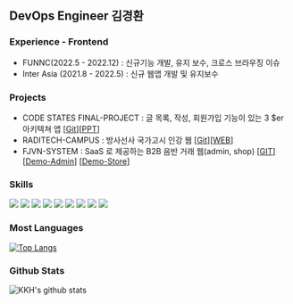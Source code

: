 ## DevOps Engineer 김경환


### Experience - Frontend
- FUNNC(2022.5 - 2022.12) : 신규기능 개발, 유지 보수, 크로스 브라우징 이슈
- Inter Asia (2021.8 - 2022.5) : 신규 웹앱 개발 및 유지보수

### Projects
- CODE STATES FINAL-PROJECT : 글 목록, 작성, 회원가입 기능이 있는 3 $er 아키텍쳐 앱 [[Git](https://github.com/KyungHwanKim-devs/devops-03-Final-TeamE)][[PPT](https://docs.google.com/presentation/d/1I7G1-sjAE0ZHyiyW6Jps3J-fp5yB1UfLjzS4a5jvSyw/edit#slide=id.gc6fa3c898_0_0)]
- RADITECH-CAMPUS : 방사선사 국가고시 인강 웹 [[Git](https://github.com/RadiTech-campus)][[WEB](https://raditech-campus.com/)]
- FJVN-SYSTEM : SaaS 로 제공하는 B2B 음반 거래 웹(admin, shop) [[GIT](https://github.com/FJVN-system)] [[Demo-Admin](http://fjvn-demo-admin.s3-website.ap-northeast-2.amazonaws.com/)] [[Demo-Store](http://fjvn-free-store.s3-website.ap-northeast-2.amazonaws.com/)]

### Skills
<div>
<img src="https://img.shields.io/badge/NextJS-000000?style=flat-square&logo=nextdotjs&logoColor=white"/>
<img src="https://img.shields.io/badge/Spring-6DB33F?style=flat-square&logo=spring&logoColor=white"/>
<img src="https://img.shields.io/badge/Docker-2496ED?style=flat-square&logo=docker&logoColor=white"/>
<img src="https://img.shields.io/badge/Kubernetes-326CE5?style=flat-square&logo=kubernetes&logoColor=white"/>
<img src="https://img.shields.io/badge/AWS-232F3E?style=flat-square&logo=amazonaws&logoColor=white"/>
<img src="https://img.shields.io/badge/Terraform-7B42BC?style=flat-square&logo=terraform&logoColor=white"/>
<img src="https://img.shields.io/badge/Firebase-FFCA28?style=flat-square&logo=firebase&logoColor=white"/>
<img src="https://img.shields.io/badge/Githubactions-2088FF?style=flat-square&logo=githubactions&logoColor=white"/>
<img src="https://img.shields.io/badge/linux-FCC624?style=flat-square&logo=linux&logoColor=white"/>
</div>

### Most Languages
[![Top Langs](https://github-readme-stats.vercel.app/api/top-langs/?username=KyungHwanKim-devs&layout=compact&count-private=true&orgs=FJVN-system,RadiTech-campus,HMbtob,cs-devops-bootcamp)](https://github.com/anuraghazra/github-readme-stats)

### Github Stats
![KKH's github stats](https://github-readme-stats.vercel.app/api?username=KyungHwanKim-devs&orgs=FJVN-system,RadiTech-campus,HMbtob,cs-devops-bootcamp&hide=stars)
